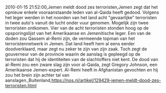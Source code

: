 2010-01-15 21:52:00,Jemen meldt dood zes terroristen,Jemen zegt dat het opnieuw enkele vooraanstaande leden van al-Qaida heeft gedood. Volgens het leger werden in het noorden van het land acht "gevaarlijke" terroristen in twee auto's vanuit de lucht onder vuur genomen. Mogelijk zijn twee terroristen ontkomen. Vier van de acht terroristen stonden hoog op de opsporingslijst van het Amerikaanse en Jemenitische leger. Een van de doden zou Qassem al-Remi zijn, de vermeende topman van het terroristennetwerk in Jemen. Dat land heeft hem al eens eerder doodverklaard, maar zegt nu zeker te zijn van zijn zaak. Toch zegt de gouverneur van de provincie waarin de aanslag is gepleegd op de terroristen dat hij de identiteiten van de slachtoffers niet kent. De dood van al-Remi zou een zware slag zijn voor al-Qaida, zegt Gregory Johnson, een Amerikaanse Jemen-expert. Al-Remi heeft in Afghanistan gevochten en hij zou het brein zijn achter tal van aanslagen.,Buitenland,https://nos.nl/artikel/129429-jemen-meldt-dood-zes-terroristen.html